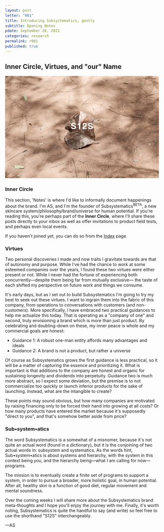 ```yaml
---
layout: post
letter: "001"
title: Introducing Subsystematics, gently
subtitle: Opening Notes
pdate: September 28, 2021
categories: research
permalink: r001
published: true
---
```


## Inner Circle, Virtues, and "our" Name

![Image](/assets/images/poster_s12s.jpg)

### Inner Circle

This section, 'Notes' is where I'd like to informally document happenings about the brand. I'm AS, and I'm the founder of Subsystematics<sup>BETA</sup>, a new skincare system/philosophy/brand/universe for human potential. If you're reading this, you're perhaps part of the <b>Inner Circle</b>, where I'll share these posts directly to your inbox as well as offer invitations to product field tests, and perhaps even local events. 

If you haven't joined yet, you can do so from the [Index](/index) page.

### Virtues

Two personal discoveries I made and now traits I gravitate towards are that of autonomy and purpose. While I've had the chance to work at some esteemed companies over the years, I found these two virtues were either present or not. While I never had the fortune of experiencing both concurrently—despite them being far from mutually exclusive— the taste of each shifted my perspective on future work and things we consume.

It's early days, but as I set out to build Subsystematics I'm going to try my best to seek out these virtues. I want to ingrain them into the fabric of this company, from operations to conversations with customers (and non-customers). More specifically, I have embraced two practical guidances to help me actualize this today. That is operating as a "company of one" and second, truly envisioning a brand which is more than just product. By celebrating and doubling-down on these, my inner peace is whole and my commercial goals are honest:

- Guidance 1: A robust one-man entity affords many advantages and ideals
- Guidance 2: A brand is not a product, but rather a universe

Of course as Subsystematics grows the first guidance is less practical, so it will be a matter of capturing the essence and prioritizing it. What is important is that additions to the company are honest and organic for sustaining longevity and dividends into perpetuity. Guidance two is much more abstract, so I expect some deviation, but the premise is to not commercialize too quickly or launch inferior products for the sake of launching. Instead, what are the intangible to create?

These points may sound obvious, but how many companies are motivated by raising financing only to be forced their hand into growing at all costs? Or how many products have entered the market because it's supposedly "direct to you", and that's somehow better aside from price? 

### Sub•system•atics

The word Subsystematics is a somewhat of a misnomer, because it's not quite an actual word (found in a dictionary), but it is the conjoining of two actual words in: subsystem and systematics. As the words hint, Sub•system•atics is about systems and hierarchy, with the system in this context being <i>you</i>, and the hierarchy being—what I am calling for now—programs.

The mission is to eventually create a finite set of programs to support a system, in order to pursue a broader, more holistic goal, in human potential. After all, healthy skin is a function of good diet, regular movement and mental soundness.

Over the coming weeks I will share more about the Subsystematics brand meta-thoughts and I hope you'll enjoy the journey with me. Finally, it's worth noting, Subsystematics is quite the handful to say (and write) so feel free to use the shorthand "S12S" interchangeably.

—AS